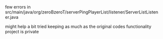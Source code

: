 few errors in src/main/java/org/zeroBzeroT/serverPingPlayerList/listener/ServerListListener.java

might help a bit
tried keeping as much as the original codes functionality
project is private
